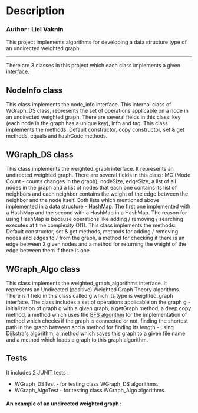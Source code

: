 # Description
### Author : Liel Vaknin

This project implements algorithms for developing a data structure type of an undirected weighted graph.

---
 There are 3 classes in this project which each class implements a given interface.

## NodeInfo class
This class implements the node_info interface.
This internal class of WGraph_DS class, represents the set of operations applicable on a node in an undirected weighted graph.
There are several fields in this class:
 key (each node in the graph has a unique key), info and tag.
This class implements the methods:
Default constructor, copy constructor, set & get methods, equals and hashCode methods.

## WGraph_DS class 
This class implements the weighted_graph interface.
It represents an undirected weighted graph.
There are several fields in this class: 
MC (Mode Count - counts changes in the graph), nodeSize, edgeSize,
a list of all nodes in the graph and a list of nodes that each one contains its list of neighbors and each neighbor contains the weight of the edge between the neighbor and the node itself. 
Both lists which mentioned above implemented in a data structure - HashMap.
The first one implemented with a HashMap and the second with a HashMap in a HashMap.
The reason for using HashMap is because operations like adding / removing / searching executes at time complexity O(1).
This class implements the methods:
Default constructor, set & get methods, methods for adding / removing nodes and edges to / from the graph, a method for checking if there is an edge between 2 given nodes and a method for returning the weight of the edge between them if there is one. 

## WGraph_Algo class
This class implements the weighted_graph_algorithms interface.
It represents an Undirected (positive) Weighted Graph Theory algorithms.
There is 1 field in this class called g which its type is weighted_graph interface.
The class includes a set of operations applicable on the graph g - 
initialization of graph g with a given graph, a getGraph method, a deep copy method, 
a method which uses the [BFS algorithm](https://en.wikipedia.org/wiki/Breadth-first_search)  for the implementation of method which checks
if the graph is connected or not, finding the shortest path in the graph between and a method for finding its length - using  [Dijkstra's algorithm](https://en.wikipedia.org/wiki/Dijkstra%27s_algorithm), a method which saves this graph to a given file name and a method which loads a graph to this graph algorithm.

## Tests
It includes 2 JUNIT tests :

 -  WGraph_DSTest - for testing class WGraph_DS algorithms.
 -  WGraph_AlgoTest - for testing class WGraph_Algo algorithms. 
 
#### An example of an undirected weighted graph :
